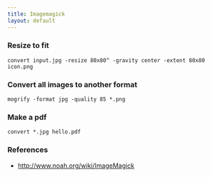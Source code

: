 ```yaml
---
title: Imagemagick
layout: default
---
```


### Resize to fit

    convert input.jpg -resize 80x80^ -gravity center -extent 80x80 icon.png

### Convert all images to another format

    mogrify -format jpg -quality 85 *.png

### Make a pdf

    convert *.jpg hello.pdf

### References

  * http://www.noah.org/wiki/ImageMagick
